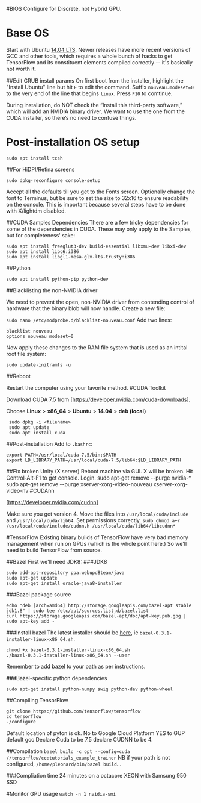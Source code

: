 #BIOS
Configure for Discrete, not Hybrid GPU.

# Base OS
Start with Ubuntu [14.04 LTS](http://releases.ubuntu.com/14.04/).  Newer releases have  more recent versions of GCC and other tools, which requires a whole bunch of hacks to get TensorFlow and its constituent elements compiled correctly -- it's basically not worth it.

##Edit GRUB install params
On first boot from the installer, highlight the "Install Ubuntu" line but hit `E` to edit the command.
Suffix `nouveau.modeset=0` to the very end of the line that begins `linux`.
Press `F10` to comtinue.


During installation, do NOT check the “Install this third-party software,” which will add an NVIDIA binary  driver. We want to use the one from the CUDA installer, so there’s no need to confuse things.

# Post-installation OS setup

`sudo apt install tcsh`

##For HiDPI/Retina screens

`sudo dpkg-reconfigure console-setup`

Accept all the defaults till you get to the Fonts screen. Optionally change the font to Terminus, but be sure to set the size to 32x16 to ensure readability on the console. This is important because several steps have to be done with X/lightdm disabled.

##CUDA Samples Dependencies
There are a few tricky dependencies for some of the dependencies in CUDA. These may only apply to the Samples, but for completeness' sake:

```
sudo apt install freeglut3-dev build-essential libxmu-dev libxi-dev
sudo apt install libc6:i386
sudo apt install libgl1-mesa-glx-lts-trusty:i386
```

##Python

`sudo apt install python-pip python-dev`

##Blacklisting the non-NVIDIA driver

We need to prevent the open, non-NVIDIA driver from contending control of hardware that the binary blob will now handle. Create a new file:

`sudo nano /etc/modprobe.d/blacklist-nouveau.conf`
Add two lines:
```
blacklist nouveau
options nouveau modeset=0
```

Now apply these changes to the RAM file system that is used as an intital root file system:

`sudo update-initramfs -u`

##Reboot

Restart the computer using your favorite method.
#CUDA Toolkit

Download CUDA 7.5 from [https://developer.nvidia.com/cuda-downloads].

Choose **Linux** > **x86_64** > **Ubuntu** > **14.04** > **deb (local)**

```
 sudo dpkg -i <filename>
 sudo apt update
 sudo apt install cuda
```
##Post-installation
Add to `.bashrc`:

```
export PATH=/usr/local/cuda-7.5/bin:$PATH
export LD_LIBRARY_PATH=/usr/local/cuda-7.5/lib64:$LD_LIBRARY_PATH
```

##Fix broken Unity (X server)
Reboot machine via GUI. X will be broken.
Hit Control-Alt-F1 to get console. Login.
sudo apt-get remove --purge nvidia-*
sudo apt-get remove --purge xserver-xorg-video-nouveau xserver-xorg-video-nv
#CUDAnn

[https://developer.nvidia.com/cudnn]

Make sure you get version 4.
Move the files into `/usr/local/cuda/include` and `/usr/local/cuda/lib64`.
Set permissions correctly.
`sudo chmod a+r /usr/local/cuda/include/cudnn.h /usr/local/cuda/lib64/libcudnn*`

#TensorFlow
Existing binary builds of TensorFlow have very bad memory management when run on GPUs (which is the whole point here.) So we'll need to build TensorFlow from source.


##Bazel
First we'll need JDK8:
###JDK8
```
sudo add-apt-repository ppa:webupd8team/java
sudo apt-get update
sudo apt-get install oracle-java8-installer
```
###Bazel package source
```
echo "deb [arch=amd64] http://storage.googleapis.com/bazel-apt stable jdk1.8" | sudo tee /etc/apt/sources.list.d/bazel.list
curl https://storage.googleapis.com/bazel-apt/doc/apt-key.pub.gpg | sudo apt-key add -
```
###Install bazel
The latest installer should be [here](https://github.com/bazelbuild/bazel/releases), ie `bazel-0.3.1-installer-linux-x86_64.sh`.

```
chmod +x bazel-0.3.1-installer-linux-x86_64.sh
./bazel-0.3.1-installer-linux-x86_64.sh --user
```
Remember to add bazel to your path as per instructions.

###Bazel-specific python dependencies

`sudo apt-get install python-numpy swig python-dev python-wheel`

##Compiling TensorFlow

```
git clone https://github.com/tensorflow/tensorflow
cd tensorflow
./configure
```
Default location of pyton is ok.
No to Google Cloud Platform
YES to GUP
default gcc
Declare Cuda to be 7.5
declare CUDNN to be 4.

##Compilation
`bazel build -c opt --config=cuda //tensorflow/cc:tutorials_example_trainer`
NB if your path is not configured, `/home/pleonard/bin/bazel build`...

###Compliation time
24 minutes on a octacore XEON with Samsung 950 SSD

#Monitor GPU usage
`watch -n 1 nvidia-smi`
